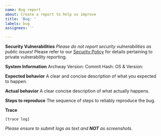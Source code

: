 ```yaml
---
name: Bug report
about: Create a report to help us improve
title: 'Bug: '
labels: bug
assignees: ''

---
```

**Security Vulnerabilities**
_Please do not report security vulnerabilities as public issues!_ Please refer to our [Security Policy](https://github.com/MonikaCat/archway/v5/SECURITY.md) for details pertaining to private vulnerability reporting.

**System Information**
Archway Version: 
Commit Hash: 
OS & Version: 

**Expected behavior**
A clear and concise description of what you expected to happen.

**Actual behavior**
A clear concise description of what actually happens.

**Steps to reproduce**
The sequence of steps to reliably reproduce the bug.

**Trace**
```
[trace log]
```

_Please ensure to submit logs as text and __NOT__ as screenshots._
